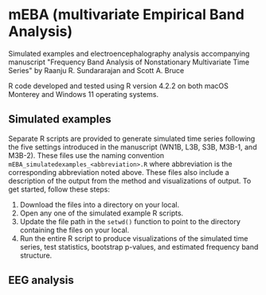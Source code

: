 # mEBA (multivariate Empirical Band Analysis)
Simulated examples and electroencephalography analysis accompanying manuscript "Frequency Band Analysis of Nonstationary Multivariate Time Series" by Raanju R. Sundararajan and Scott A. Bruce

R code developed and tested using R version 4.2.2 on both macOS Monterey and Windows 11 operating systems.

## Simulated examples
Separate R scripts are provided to generate simulated time series following the five settings introduced in the manuscript (WN1B, L3B, S3B, M3B-1, and M3B-2).  These files use the naming convention `mEBA_simulatedexamples_<abbreviation>.R` where abbreviation is the corresponding abbreviation noted above.  These files also include a description of the output from the method and visualizations of output.  To get started, follow these steps:
1. Download the files into a directory on your local.
2. Open any one of the simulated example R scripts.
3. Update the file path in the `setwd()` function to point to the directory containing the files on your local.
4. Run the entire R script to produce visualizations of the simulated time series, test statistics, bootstrap p-values, and estimated frequency band structure.

## EEG analysis

